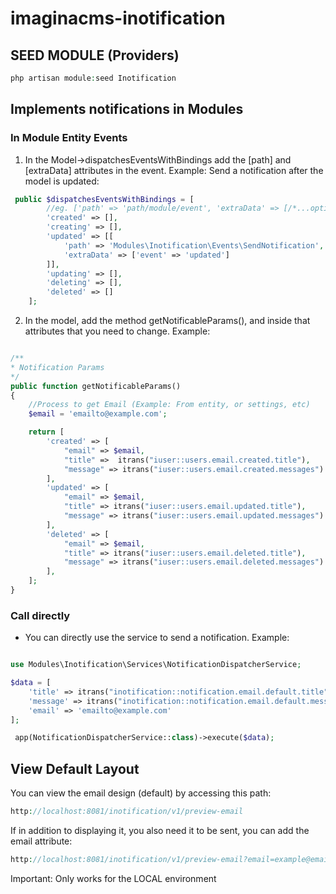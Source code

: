 # imaginacms-inotification


## SEED MODULE (Providers)

```php
php artisan module:seed Inotification
```

## Implements notifications in Modules

### In Module Entity Events

1. In the Model->dispatchesEventsWithBindings add the [path] and [extraData] attributes in the event.
Example: Send a notification after the model is updated:

```php
 public $dispatchesEventsWithBindings = [
        //eg. ['path' => 'path/module/event', 'extraData' => [/*...optional*/]]
        'created' => [],
        'creating' => [],
        'updated' => [[
            'path' => 'Modules\Inotification\Events\SendNotification',
            'extraData' => ['event' => 'updated']
        ]],
        'updating' => [],
        'deleting' => [],
        'deleted' => []
    ];
```

2. In the model, add the method getNotificableParams(), and inside that attributes that you need to change.
Example:
```php

/**
* Notification Params
*/
public function getNotificableParams()
{
    //Process to get Email (Example: From entity, or settings, etc)
    $email = 'emailto@example.com';

    return [
        'created' => [
            "email" => $email,
            "title" =>  itrans("iuser::users.email.created.title"),
            "message" => itrans("iuser::users.email.created.messages")
        ],
        'updated' => [
            "email" => $email,
            "title" => itrans("iuser::users.email.updated.title"),
            "message" => itrans("iuser::users.email.updated.messages")
        ],
        'deleted' => [
            "email" => $email,
            "title" => itrans("iuser::users.email.deleted.title"),
            "message" => itrans("iuser::users.email.deleted.messages")
        ],
    ];
}
```


### Call directly

- You can directly use the service to send a notification. Example:

```php

use Modules\Inotification\Services\NotificationDispatcherService;

$data = [
    'title' => itrans("inotification::notification.email.default.title"),
    'message' => itrans("inotification::notification.email.default.message"),
    'email' => 'emailto@example.com'
];

 app(NotificationDispatcherService::class)->execute($data);

```

## View Default Layout

You can view the email design (default) by accessing this path:

```php
http://localhost:8081/inotification/v1/preview-email
```

If in addition to displaying it, you also need it to be sent, you can add the email attribute:
```php
http://localhost:8081/inotification/v1/preview-email?email=example@email.com
```

Important: Only works for the LOCAL environment
